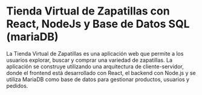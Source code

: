 # Tienda Virtual de Zapatillas con React, NodeJs y Base de Datos SQL (mariaDB)
 
La Tienda Virtual de Zapatillas es una aplicación web que permite a los usuarios explorar, buscar y comprar una variedad de zapatillas. La aplicación se construye utilizando una arquitectura de cliente-servidor, donde el frontend está desarrollado con React, el backend con Node.js y se utiliza MariaDB como base de datos para gestionar productos, usuarios y pedidos.

